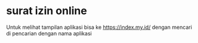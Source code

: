 # surat izin online
Untuk melihat tampilan aplikasi bisa ke https://index.my.id/ dengan mencari di pencarian dengan nama aplikasi
